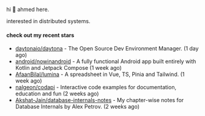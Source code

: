 hi 👋 ahmed here.

interested in distributed systems.

#### check out my recent stars

- [daytonaio/daytona](https://github.com/daytonaio/daytona) - The Open Source Dev Environment Manager. (1 day ago)
- [android/nowinandroid](https://github.com/android/nowinandroid) - A fully functional Android app built entirely with Kotlin and Jetpack Compose (1 week ago)
- [AfaanBilal/lumina](https://github.com/AfaanBilal/lumina) - A spreadsheet in Vue, TS, Pinia and Tailwind. (1 week ago)
- [nalgeon/codapi](https://github.com/nalgeon/codapi) - Interactive code examples for documentation, education and fun (2 weeks ago)
- [Akshat-Jain/database-internals-notes](https://github.com/Akshat-Jain/database-internals-notes) - My chapter-wise notes for Database Internals by Alex Petrov. (2 weeks ago)

